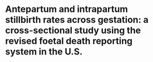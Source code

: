 # Antepartum and intrapartum stillbirth rates across gestation: a cross-sectional study using the revised foetal death reporting system in the U.S.
